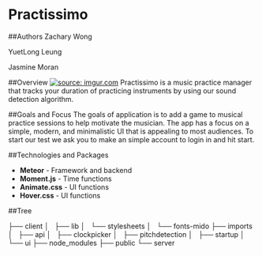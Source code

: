 # Practissimo

##Authors
Zachary Wong

YuetLong Leung

Jasmine Moran

##Overview
<a href="http://imgur.com/ECWdRh7.png"><img src="http://i.imgur.com/ECWdRh7.png" title="source: imgur.com" /></a>
Practissimo is a music practice manager that tracks your duration of practicing instruments by using our sound detection algorithm.

##Goals and Focus
The goals of application is to add a game to musical practice sessions to help motivate the musician.  The app has a focus on a simple, modern, and minimalistic UI that is appealing to most audiences.  To start our test we ask you to make an simple account to login in and hit start.

##Technologies and Packages

* **Meteor** - Framework and backend
* **Moment.js** - Time functions
* **Animate.css** - UI functions
* **Hover.css** - UI functions

##Tree

├── client
│   ├── lib
│   └── stylesheets
│       └── fonts-mido
├── imports
│   ├── api
│   ├── clockpicker
│   ├── pitchdetection
│   ├── startup
│   └── ui
├── node_modules
├── public
└── server


